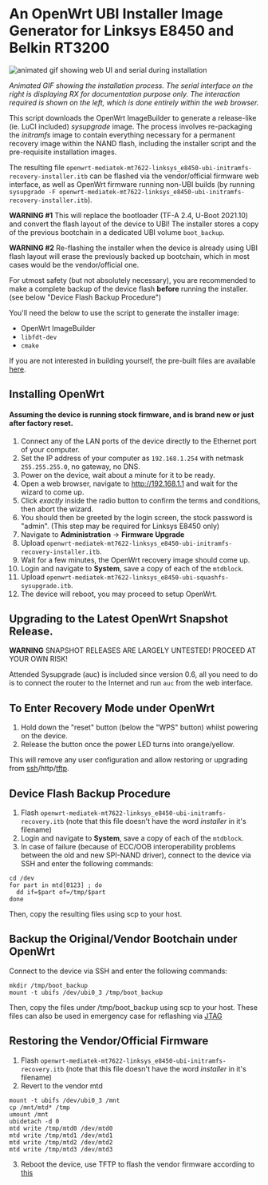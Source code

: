# An OpenWrt UBI Installer Image Generator for Linksys E8450 and Belkin RT3200

![animated gif showing web UI and serial during installation](https://user-images.githubusercontent.com/9948313/108781223-78915500-7561-11eb-851a-3c4c744ad6c2.gif)

*Animated GIF showing the installation process. The serial interface on the right is displaying RX for documentation purpose only. The interaction required is shown on the left, which is done entirely within the web browser.*

This script downloads the OpenWrt ImageBuilder to generate a release-like (ie. LuCI included) *sysupgrade* image. The process involves re-packaging the *initramfs* image to contain everything necessary for a permanent recovery image within the NAND flash, including the installer script and the pre-requisite installation images.

The resulting file `openwrt-mediatek-mt7622-linksys_e8450-ubi-initramfs-recovery-installer.itb` can be flashed via the vendor/official firmware web interface, as well as OpenWrt firmware running non-UBI builds (by running `sysupgrade -F openwrt-mediatek-mt7622-linksys_e8450-ubi-initramfs-recovery-installer.itb`).

**WARNING #1** This will replace the bootloader (TF-A 2.4, U-Boot 2021.10) and convert the flash layout of the device to UBI! The installer stores a copy of the previous bootchain in a dedicated UBI volume `boot_backup`.

**WARNING #2** Re-flashing the installer when the device is already using UBI flash layout will erase the previously backed up bootchain, which in most cases would be the vendor/official one.

For utmost safety (but not absolutely necessary), you are recommended to make a complete backup of the device flash __**before**__ running the installer. (see below "Device Flash Backup Procedure")

You'll need the below to use the script to generate the installer image:
* OpenWrt ImageBuilder
* `libfdt-dev`
* `cmake`

If you are not interested in building yourself, the pre-built files are available [here](https://github.com/dangowrt/linksys-e8450-openwrt-installer/releases).

## Installing OpenWrt
#### Assuming the device is running stock firmware, and is brand new or just after factory reset.

1. Connect any of the LAN ports of the device directly to the Ethernet port of your computer.
2. Set the IP address of your computer as `192.168.1.254` with netmask `255.255.255.0`, no gateway, no DNS.
3. Power on the device, wait about a minute for it to be ready.
4. Open a web browser, navigate to http://192.168.1.1 and wait for the wizard to come up.
5. Click *exactly* inside the radio button to confirm the terms and conditions, then abort the wizard.
6. You should then be greeted by the login screen, the stock password is "admin". (This step may be required for Linksys E8450 only)
7. Navigate to __Administration__ -> __Firmware Upgrade__
8. Upload `openwrt-mediatek-mt7622-linksys_e8450-ubi-initramfs-recovery-installer.itb`.
9. Wait for a few minutes, the OpenWrt recovery image should come up.
10. Login and navigate to __System__, save a copy of each of the `mtdblock`.
11. Upload `openwrt-mediatek-mt7622-linksys_e8450-ubi-squashfs-sysupgrade.itb`.
12. The device will reboot, you may proceed to setup OpenWrt.

## Upgrading to the Latest OpenWrt Snapshot Release.

**WARNING**
SNAPSHOT RELEASES ARE LARGELY UNTESTED!
PROCEED AT YOUR OWN RISK!

Attended Sysupgrade (auc) is included since version 0.6, all you need to do is to connect the router to the Internet and run `auc` from the web interface.

## To Enter Recovery Mode under OpenWrt

1. Hold down the "reset" button (below the "WPS" button) whilst powering on the device.
2. Release the button once the power LED turns into orange/yellow.

This will remove any user configuration and allow restoring or upgrading from [ssh](https://openwrt.org/docs/guide-user/installation/sysupgrade.cli)/http/[tftp](https://openwrt.org/docs/guide-user/installation/generic.flashing.tftp).

## Device Flash Backup Procedure

1. Flash `openwrt-mediatek-mt7622-linksys_e8450-ubi-initramfs-recovery.itb` (note that this file doesn't have the word _installer_ in it's filename)
2. Login and navigate to __System__, save a copy of each of the `mtdblock`.
3. In case of failure (because of ECC/OOB interoperability problems between the old and new SPI-NAND driver), connect to the device via SSH and enter the following commands:

```
cd /dev
for part in mtd[0123] ; do
  dd if=$part of=/tmp/$part
done
```

Then, copy the resulting files using scp to your host.

## Backup the Original/Vendor Bootchain under OpenWrt ##

Connect to the device via SSH and enter the following commands:

```
mkdir /tmp/boot_backup
mount -t ubifs /dev/ubi0_3 /tmp/boot_backup
```

Then, copy the files under /tmp/boot_backup using scp to your host. These files can also be used in emergency case for reflashing via [JTAG](https://openwrt.org/toh/linksys/e8450#jtag)

## Restoring the Vendor/Official Firmware ##

1. Flash `openwrt-mediatek-mt7622-linksys_e8450-ubi-initramfs-recovery.itb` (note that this file doesn't have the word _installer_ in it's filename)
2. Revert to the vendor mtd

```
mount -t ubifs /dev/ubi0_3 /mnt
cp /mnt/mtd* /tmp
umount /mnt
ubidetach -d 0
mtd write /tmp/mtd0 /dev/mtd0
mtd write /tmp/mtd1 /dev/mtd1
mtd write /tmp/mtd2 /dev/mtd2
mtd write /tmp/mtd3 /dev/mtd3
```

3. Reboot the device, use TFTP to flash the vendor firmware according to [this](https://www.linksys.com/us/support-article?articleNum=137928)
